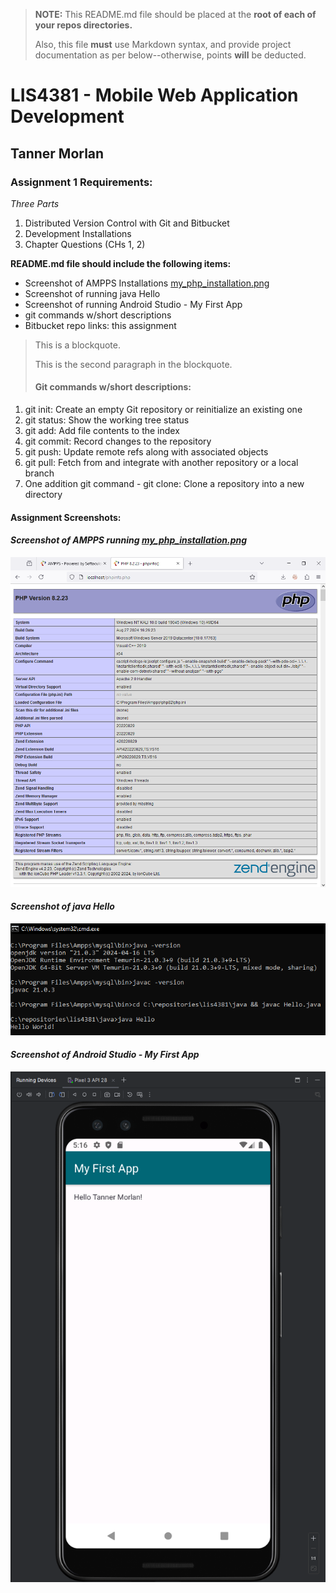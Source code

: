 > **NOTE:** This README.md file should be placed at the **root of each of your repos directories.**
>
>Also, this file **must** use Markdown syntax, and provide project documentation as per below--otherwise, points **will** be deducted.
>

# LIS4381 - Mobile Web Application Development

## Tanner Morlan

### **Assignment 1 Requirements:**

*Three Parts*

1. Distributed Version Control with Git and Bitbucket
2. Development Installations
3. Chapter Questions (CHs 1, 2)

**README.md file should include the following items:**

- Screenshot of AMPPS Installations [my_php_installation.png](img/my_php_installation.png "My PHP Installation")
- Screenshot of running java Hello
- Screenshot of running Android Studio - My First App
- git commands w/short descriptions
- Bitbucket repo links: this assignment

> This is a blockquote.
> 
> This is the second paragraph in the blockquote.
>
> #### Git commands w/short descriptions:

1. git init: Create an empty Git repository or reinitialize an existing one
2. git status: Show the working tree status
3. git add: Add file contents to the index
4. git commit: Record changes to the repository
5. git push: Update remote refs along with associated objects
6. git pull: Fetch from and integrate with another repository or a local branch
7. One addition git command - git clone: Clone a repository into a new directory

#### **Assignment Screenshots:**

#### *Screenshot of AMPPS running [my_php_installation.png](img/my_php_installation.png "My PHP Installation")*

![Screenshot of AMPPS running](img/my_php_installation.png "Screenshot of AMPPS running")

#### *Screenshot of java Hello*

![Screenshot of java Hello](img/java_hello.png "Screenshot of java Hello")

#### *Screenshot of Android Studio - My First App*

![Screenshot of Android Studio - My First App](img/android_studio_my_first_app.png "Screenshot of Android Studio - My First App")

